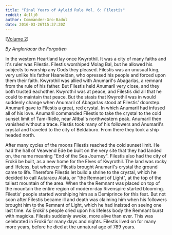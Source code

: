 ```yaml
---
title: "Final Years of Ayleid Rule Vol. 6: Filestis"
reddit: 4c1lj0
author: Commander-Gro-Badul
date: 2016-03-26T15:37:20Z
---
```


[[Volume 2](https://www.reddit.com/r/teslore/comments/4c1gbo/final_years_of_ayleid_rule_vol_2_anumaril/)]

*By Angloriacar the Forgotten*

In the western Heartland lay once Kwyrothil. It was a city of many faiths and it's ruler was Filestis. Filestis worshiped Molag Bal, but he allowed his subjects to worship any Gods they pleased. Filestis was an unusual king, very unlike his father Haaneldan, who opressed his people and forced upon them their faith. Kwyrothil was allied with Anumaril's Abagarlas, a remnant from the rule of his father. But Filestis held Anumaril very close, and they both trusted eachother. Kwyrothil was at peace, and Filestis did all that he could to maintain that peace. But the stasis that Kwyrothil was in would suddenly change when Anumaril of Abagarlas stood at Filestis' doorstep. Anumaril gave to Filestis a great, red crystal. In which Anumaril had infused all of his love. Anumaril commanded Filestis to take the crystal to the cold sunset limit of Tam-Rielle, near Altbal's northwestern peak. Anumaril then vanished without a trace. Flestis took many of his followers and Anumaril's crystal and traveled to the city of Beldaburo. From there they took a ship headed north.

After many cycles of the moons Filestis reached the cold sunset limit. He had the hall of Veawend Ede be built on the very site that they had landed on, the name meaning "End of the Sea Journey". Filestis also had the city of Erokii be built, as a new home for the Elves of Kwyrothil. The land was rocky and lifeless, but wherever Filestis brought Anumaril's crystal the ground came to life. Therefore Filestis let build a shrine to the crystal, which he decided to call Autaracu Alata, or "the Remnant of Light", at the top of the tallest mountain of the area. When the the Remnant was placed on top of the mountain the entire region of modern-day Rivenspire started blooming. Filestis' people started worshiping him as a Demiprince for this feat. But not soon after Filestis became ill and death was claiming him when his followers brought him to the Remnant of Light, which he had insisted on seeing one last time. As Erokii's people cried upon his lifeless body the Remnant burst with magicka. Filestis suddenly awoke, more alive than ever. This was celebrated in Erokii for many days and nights. Filestis lived on for many more years, before he died at the unnatural age of 789 years.
